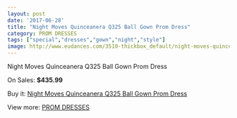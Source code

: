 ```yaml
---
layout: post
date: '2017-06-28'
title: "Night Moves Quinceanera Q325 Ball Gown Prom Dress"
category: PROM DRESSES
tags: ["special","dresses","gown","night","style"]
image: http://www.eudances.com/3510-thickbox_default/night-moves-quinceanera-q325-ball-gown-prom-dress.jpg
---
```

Night Moves Quinceanera Q325 Ball Gown Prom Dress

On Sales: **$435.99**
<a href="https://www.eudances.com/en/prom-dresses/1179-night-moves-quinceanera-q325-ball-gown-prom-dress.html"><amp-img layout="responsive" width="600" height="600" src="//www.eudances.com/3510-thickbox_default/night-moves-quinceanera-q325-ball-gown-prom-dress.jpg" alt="Night Moves Quinceanera Q325 Ball Gown Prom Dress 0" /></a>
<a href="https://www.eudances.com/en/prom-dresses/1179-night-moves-quinceanera-q325-ball-gown-prom-dress.html"><amp-img layout="responsive" width="600" height="600" src="//www.eudances.com/3512-thickbox_default/night-moves-quinceanera-q325-ball-gown-prom-dress.jpg" alt="Night Moves Quinceanera Q325 Ball Gown Prom Dress 1" /></a>
<a href="https://www.eudances.com/en/prom-dresses/1179-night-moves-quinceanera-q325-ball-gown-prom-dress.html"><amp-img layout="responsive" width="600" height="600" src="//www.eudances.com/3511-thickbox_default/night-moves-quinceanera-q325-ball-gown-prom-dress.jpg" alt="Night Moves Quinceanera Q325 Ball Gown Prom Dress 2" /></a>

Buy it: [Night Moves Quinceanera Q325 Ball Gown Prom Dress](https://www.eudances.com/en/prom-dresses/1179-night-moves-quinceanera-q325-ball-gown-prom-dress.html "Night Moves Quinceanera Q325 Ball Gown Prom Dress")

View more: [PROM DRESSES](https://www.eudances.com/en/13-prom-dresses "PROM DRESSES")